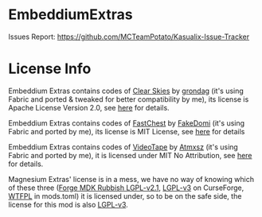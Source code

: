 # EmbeddiumExtras
Issues Report: https://github.com/MCTeamPotato/Kasualix-Issue-Tracker
# License Info
Embeddium Extras contains codes of [Clear Skies](https://github.com/grondag/clear-skies) by [grondag](https://github.com/grondag) (it's using Fabric and ported & tweaked for better compatibility by me), its license is Apache License Version 2.0, see [here](https://github.com/MCTeamPotato/EmbeddiumExtras/blob/1165/licenses/clearskies/LICENSE) for details.

Embeddium Extras contains codes of [FastChest](https://github.com/FakeDomi/FastChest) by [FakeDomi](https://github.com/FakeDomi) (it's using Fabric and ported by me), its license is MIT License, see [here](https://github.com/MCTeamPotato/EmbeddiumExtras/blob/1165/licenses/fastchest/LICENSE) for details

Embeddium Extras contains codes of [VideoTape](https://github.com/Atmxsz/VideoTape) by [Atmxsz](https://github.com/Atmxsz)  (it's using Fabric and ported by me), it is licensed under MIT No Attribution, see [here](https://github.com/MCTeamPotato/EmbeddiumExtras/blob/1165/licenses/videotape/LICENSE) for details.

Magnesium Extras' license is in a mess, we have no way of knowing which of these three ([Forge MDK Rubbish LGPL-v2.1](https://github.com/anthxnymc/MagnesiumExtras/blob/1.16/LICENSE.txt), [LGPL-v3](https://www.curseforge.com/minecraft/mc-mods/magnesium-extras#license) on CurseForge, [WTFPL](https://github.com/anthxnymc/MagnesiumExtras/blob/1.16/src/main/resources/META-INF/mods.toml#L12) in mods.toml) it is licensed under, so to be on the safe side, the license for this mod is also [LGPL-v3](https://github.com/MCTeamPotato/EmbeddiumExtras/blob/1165/licenses/LICENSE).

